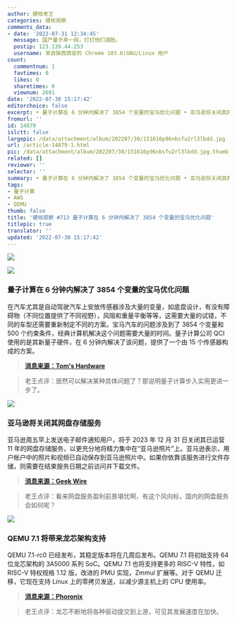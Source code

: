 ```yaml
---
author: 硬核老王
categories: 硬核观察
comments_data:
- date: '2022-07-31 12:34:45'
  message: 国产量子来一段，打打他们滴脸。
  postip: 123.139.44.253
  username: 来自陕西西安的 Chrome 103.0|GNU/Linux 用户
count:
  commentnum: 1
  favtimes: 0
  likes: 0
  sharetimes: 0
  viewnum: 2691
date: '2022-07-30 15:17:42'
editorchoice: false
excerpt: • 量子计算在 6 分钟内解决了 3854 个变量的宝马优化问题 • 亚马逊将关闭其网盘存储服务 • QEMU 7.1 将带来龙芯架构支持
fromurl: ''
id: 14879
islctt: false
largepic: /data/attachment/album/202207/30/151616p96nbsfu2rl3lbdd.jpg
url: /article-14879-1.html
pic: /data/attachment/album/202207/30/151616p96nbsfu2rl3lbdd.jpg.thumb.jpg
related: []
reviewer: ''
selector: ''
summary: • 量子计算在 6 分钟内解决了 3854 个变量的宝马优化问题 • 亚马逊将关闭其网盘存储服务 • QEMU 7.1 将带来龙芯架构支持
tags:
- 量子计算
- AWS
- QEMU
thumb: false
title: '硬核观察 #713 量子计算在 6 分钟内解决了 3854 个变量的宝马优化问题'
titlepic: true
translator: ''
updated: '2022-07-30 15:17:42'
---
```


![](/data/attachment/album/202207/30/151616p96nbsfu2rl3lbdd.jpg)


![](/data/attachment/album/202207/30/151623hx5e47874qc4qq4t.jpg)


### 量子计算在 6 分钟内解决了 3854 个变量的宝马优化问题


在汽车尤其是自动驾驶汽车上安放传感器涉及大量的变量，如底盘设计，有没有障碍物（不同位置提供了不同视野），风阻和重量平衡等等，这需要大量的试错，不同的车型还需要重新制定不同的方案。宝马汽车的问题涉及到了 3854 个变量和 500 个约束条件，经典计算机解决这个问题需要大量的时间。量子计算公司 QCI 使用的是其新量子硬件，在 6 分钟内解决了该问题，提供了一个由 15 个传感器构成的方案。



> 
> **[消息来源：Tom's Hardware](https://www.tomshardware.com/news/quantum-computing-company-solves-3854-variable-problem-for-bmw-in-six-minutes)**
> 
> 
> 



> 
> 老王点评：居然可以解决某种具体问题了？那说明量子计算步入实用更进一步了。
> 
> 
> 


![](/data/attachment/album/202207/30/151635xu2bzjlepdzb35n2.jpg)


### 亚马逊将关闭其网盘存储服务


亚马逊周五早上发送电子邮件通知用户，将于 2023 年 12 月 31 日关闭其已运营 11 年的网盘存储服务，以更充分地将精力集中在“亚马逊照片”上。亚马逊表示，用户帐户中的照片和视频已自动保存到亚马逊照片中。如果你依靠该服务进行文件存储，则需要在结束服务日期之前访问并下载文件。



> 
> **[消息来源：Geek Wire](https://www.geekwire.com/2022/amazon-is-shutting-down-its-cloud-storage-service-amazon-drive/)**
> 
> 
> 



> 
> 老王点评：看来网盘服务盈利前景堪忧啊，有这个风向标，国内的网盘服务会如何呢？
> 
> 
> 


![](/data/attachment/album/202207/30/151649soppe8hr7or1itp7.jpg)


### QEMU 7.1 将带来龙芯架构支持


QEMU 7.1-rc0 已经发布，其稳定版本将在几周后发布。QEMU 7.1 将初始支持 64 位龙芯架构的 3A5000 系列 SoC。QEMU 7.1 也将支持更多的 RISC-V 特性，如 RISC-V 特权规格 1.12 版，改进的 PMU 实现，Zmmul 扩展等。对于 QEMU 迁移，它现在支持 Linux 上的零拷贝发送，以减少源主机上的 CPU 使用率。



> 
> **[消息来源：Phoronix](https://www.phoronix.com/news/QEMU-7.1-rc0-Released)**
> 
> 
> 



> 
> 老王点评：龙芯不断地将各种驱动提交到上游，可见其发展速度在加快。
> 
> 
>